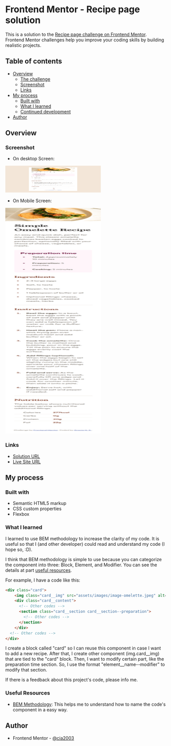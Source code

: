 # Frontend Mentor - Recipe page solution

This is a solution to the [Recipe page challenge on Frontend Mentor](https://www.frontendmentor.io/challenges/recipe-page-KiTsR8QQKm). Frontend Mentor challenges help you improve your coding skills by building realistic projects. 

## Table of contents

- [Overview](#overview)
  - [The challenge](#the-challenge)
  - [Screenshot](#screenshot)
  - [Links](#links)
- [My process](#my-process)
  - [Built with](#built-with)
  - [What I learned](#what-i-learned)
  - [Continued development](#continued-development)
- [Author](#author)

## Overview

### Screenshot

- On desktop Screen:
<img src="/screenshots/desktop-device.png" width="300px" height="84px">

- On Mobile Screen:
<img src="/screenshots/mobile-device.png" width="300px" height="707px">


### Links

- [Solution URL](https://github.com/cia2003)
- [Live Site URL](https://your-live-site-url.com)

## My process

### Built with

- Semantic HTML5 markup
- CSS custom properties
- Flexbox

### What I learned

I learned to use BEM methodology to increase the clarity of my code. It is useful so that I (and other developer) could read and understand my code (I hope so, :D).

I think that BEM methodology is simple to use because you can categorize the component into three: Block, Element, and Modifier. You can see the details at part [useful resources](#useful-resources).

For example, I have a code like this:

```html
<div class="card">
    <img class="card__img" src="assets/images/image-omelette.jpeg" alt="omelette_img" width="100%">
    <div class="card__content">
      <!-- Other codes -->
      <section class="card__section card__section--preparation">
        <!-- Other codes -->
      </section>
    </div>
  <!-- Other codes -->
</div>
```

I create a block called "card" so I can reuse this component in case I want to add a new recipe. After that, I create other component (img.card__img) that are tied to the "card" block. Then, I want to modify certain part, like the preparation time section. So, I use the format "element__name--modifier" to modify that section.

If there is a feedback about this project's code, please info me.

### Useful Resources

- [BEM Methodology](https://en.bem.info/methodology/quick-start/#block): This helps me to understand how to name the code's component in a easy way.


## Author

- Frontend Mentor - [@cia2003](https://www.frontendmentor.io/profile/cia2003)
